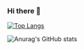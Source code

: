 ### Hi there 👋

[![Top Langs](https://github-readme-stats.vercel.app/api/top-langs/?username=Gaoweijian&hide=javascript,html)](https://github.com/anuraghazra/github-readme-stats)

![Anurag's GitHub stats](https://github-readme-stats.vercel.app/api?username=Gaoweijian&show_icons=true&theme=radical)


<!--
**Gaoweijian/Gaoweijian** is a ✨ _special_ ✨ repository because its `README.md` (this file) appears on your GitHub profile.

Here are some ideas to get you started:

- 🔭 I’m currently working on ...
- 🌱 I’m currently learning ...
- 👯 I’m looking to collaborate on ...
- 🤔 I’m looking for help with ...
- 💬 Ask me about ...
- 📫 How to reach me: ...
- 😄 Pronouns: ...
- ⚡ Fun fact: ...
-->
